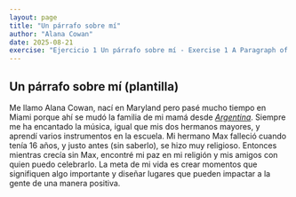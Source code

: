 ```yaml
---
layout: page
title: "Un párrafo sobre mí"
author: "Alana Cowan"
date: 2025-08-21
exercise: "Ejercicio 1 Un párrafo sobre mí - Exercise 1 A Paragraph of Me"
---
```


## Un párrafo sobre mí (plantilla)

Me llamo Alana Cowan, nací en Maryland pero pasé mucho tiempo en Miami porque ahí se mudó la familia de mi mamá desde [*Argentina*](https://en.wikipedia.org/wiki/Argentina). Siempre me ha encantado la música, igual que mis dos hermanos mayores, y aprendí varios instrumentos en la escuela. Mi hermano Max falleció cuando tenía 16 años, y justo antes (sin saberlo), se hizo muy religioso. Entonces mientras crecía sin Max, encontré mi paz en mi religión y mis amigos con quien puedo celebrarlo. La meta de mi vida es crear momentos que signifiquen algo importante y diseñar lugares que pueden impactar a la gente de una manera positiva.
